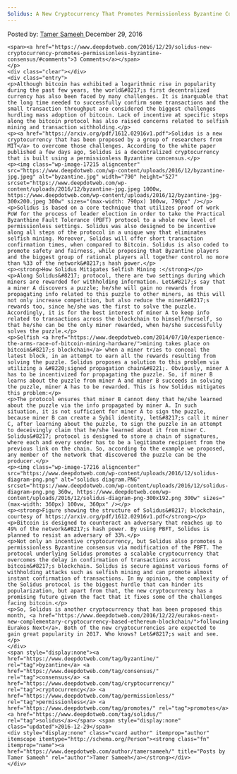 ```yaml
---
Solidus: A New Cryptocurrency That Promotes Permissionless Byzantine Consensus
---
```

<article class="post-listing post-17212 post type-post status-publish format-standard has-post-thumbnail hentry  tag-byzantine tag-consensus tag-cryptocurrency tag-permissionless tag-promotes tag-solidus">
    <div class="post-inner">
        <span>Posted by: <a href="https://www.deepdotweb.com/author/tamersameeh/" title="">Tamer Sameeh </a></span>
    <span>December 29, 2016</span>
    
    <span><a href="https://www.deepdotweb.com/2016/12/29/solidus-new-cryptocurrency-promotes-permissionless-byzantine-consensus/#comments">3 Comments</a></span>
    </p>
    <div class="clear"></div>
    <div class="entry">
    <p>Although bitcoin has exhibited a logarithmic rise in popularity during the past few years, the world&#8217;s first decentralized currency has also been faced by many challenges. It is inarguable that the long time needed to successfully confirm some transactions and the small transaction throughput are considered the biggest challenges hurdling mass adoption of bitcoin. Lack of incentive at specific steps along the bitcoin protocol has also raised concerns related to selfish mining and transaction withholding.</p>
    <p><a href="https://arxiv.org/pdf/1612.02916v1.pdf">Solidus is a new cryptocurrency that has been proposed by a group of researchers from MIT</a> to overcome those challenges. According to the white paper published a few days ago, Solidus is a decentralized cryptocurrency that is built using a permissionless Byzantine concensus.</p>
    <p><img class="wp-image-17215 aligncenter" src="https://www.deepdotweb.com/wp-content/uploads/2016/12/byzantine-jpg.jpeg" alt="byzantine.jpg" width="790" height="527" srcset="https://www.deepdotweb.com/wp-content/uploads/2016/12/byzantine-jpg.jpeg 1000w, https://www.deepdotweb.com/wp-content/uploads/2016/12/byzantine-jpg-300x200.jpeg 300w" sizes="(max-width: 790px) 100vw, 790px" /></p>
    <p>Solidus is based on a core technique that utilizes proof of work PoW for the process of leader election in order to take the Practical Byzanthine Fault Tolerance (PBFT) protocol to a whole new level of permissionless settings. Solidus was also designed to be incentive along all steps of the protocol in a unique way that eliminates selfish mining. Moreover, Solidus will offer short transaction confirmation times, when compared to Bitcoin. Solidus is also coded to promote safety and fairness, while proposing that Byzantine players and the biggest group of rational players all together control no more than %33 of the network&#8217;s hash power.</p>
    <p><strong>How Solidus Mitigates Selfish Mining :</strong></p>
    <p>Along Solidus&#8217; protocol, there are two settings during which miners are rewarded for withholding information. Let&#8217;s say that a miner A discovers a puzzle; he/she will gain no rewards from propagating info related to this puzzle to other miners, as this will not only increase competition, but also reduce the miner&#8217;s rewards too, since he/she was the first to solve the puzzle. Accordingly, it is for the best interest of miner A to keep info related to transactions across the blockchain to himself/herself, so that he/she can be the only miner rewarded, when he/she successfully solves the puzzle.</p>
    <p>Selfish <a href="https://www.deepdotweb.com/2014/07/10/experience-the-arms-race-of-bitcoin-mining-hardware/">mining takes place on bitcoin&#8217;s blockchain</a> when a miner tries to conceal the latest block, in an attempt to earn all the rewards resulting from solving the puzzle. Solidus proposes a solution to this problem via utilizing a &#8220;signed propagation chain&#8221;. Obviously, miner A has to be incentivized for propagating the puzzle. So, if miner B learns about the puzzle from miner A and miner B succeeds in solving the puzzle, miner A has to be rewarded. This is how Solidus mitigates this problem:</p>
    <p>The protocol ensures that miner B cannot deny that he/she learned about the puzzle via the info propagated by miner A. In such situation, it is not sufficient for miner A to sign the puzzle, because miner B can create a Sybil identity, let&#8217;s call it miner C, after learning about the puzzle, to sign the puzzle in an attempt to deceivingly claim that he/she learned about it from miner C. Solidus&#8217; protocol is designed to store a chain of signatures, where each and every sender has to be a legitimate recipient from the previous link on the chain. So, according to the example we proposed, any member of the network that discovered the puzzle can be the producer.</p>
    <p><img class="wp-image-17216 aligncenter" src="https://www.deepdotweb.com/wp-content/uploads/2016/12/solidus-diagram-png.png" alt="solidus diagram.PNG" srcset="https://www.deepdotweb.com/wp-content/uploads/2016/12/solidus-diagram-png.png 360w, https://www.deepdotweb.com/wp-content/uploads/2016/12/solidus-diagram-png-300x192.png 300w" sizes="(max-width: 360px) 100vw, 360px" /></p>
    <p><strong>Figure showing the structure of Solidus&#8217; blockchain, courtesy of https://arxiv.org/pdf/1612.02916v1.pdf</strong></p>
    <p>Bitcoin is designed to counteract an adversary that reaches up to 49% of the network&#8217;s hash power. By using PBFT, Solidus is planned to resist an adversary of 33%.</p>
    <p>Not only an incentive cryptocurrency, but Solidus also promotes a permissionless Byzantine consensus via modification of the PBFT. The protocol underlying Solidus promotes a scalable cryptocurrency that overcomes the delay in confirmation of transactions across bitcoin&#8217;s blockchain. Solidus is secure against various forms of withholding attacks such as selfish mining and can promote almost instant confirmation of transactions. In my opinion, the complexity of the Solidus protocol is the biggest hurdle that can hinder its popularization, but apart from that, the new cryptocurrency has a promising future given the fact that it fixes some of the challenges facing bitcoin.</p>
    <p>So, Solidus is another cryptocurrency that has been proposed this month, <a href="https://www.deepdotweb.com/2016/12/22/eurakos-next-new-complementary-cryptocurrency-based-ethereum-blockchain/">following Eurakos Next</a>. Both of the new cryptocurrencies are expected to gain great popularity in 2017. Who knows? Let&#8217;s wait and see.</p>
    </div>
    <span style="display:none"><a href="https://www.deepdotweb.com/tag/byzantine/" rel="tag">byzantine</a> <a href="https://www.deepdotweb.com/tag/consensus/" rel="tag">consensus</a> <a href="https://www.deepdotweb.com/tag/cryptocurrency/" rel="tag">cryptocurrency</a> <a href="https://www.deepdotweb.com/tag/permissionless/" rel="tag">permissionless</a> <a href="https://www.deepdotweb.com/tag/promotes/" rel="tag">promotes</a> <a href="https://www.deepdotweb.com/tag/solidus/" rel="tag">solidus</a></span> <span style="display:none" class="updated">2016-12-29</span>
    <div style="display:none" class="vcard author" itemprop="author" itemscope itemtype="http://schema.org/Person"><strong class="fn" itemprop="name"><a href="https://www.deepdotweb.com/author/tamersameeh/" title="Posts by Tamer Sameeh" rel="author">Tamer Sameeh</a></strong></div>
    </div>
</article>

